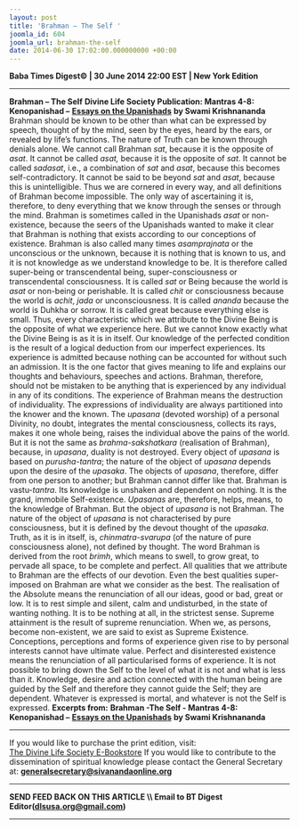 ```yaml
---
layout: post
title: 'Brahman – The Self '
joomla_id: 604
joomla_url: brahman-the-self
date: 2014-06-30 17:02:00.000000000 +00:00
---
```

**Baba Times Digest© | 30 June 2014 22:00 EST | New York Edition**
* * *  
**Brahman – The Self**
**Divine Life Society Publication: Mantras 4-8: Kenopanishad –** [**Essays on the Upanishads**](http://www.swami-krishnananda.org/essay/essay_2.html) **by Swami Krishnananda**
Brahman should be known to be other than what can be expressed by speech, thought of by the mind, seen by the eyes, heard by the ears, or revealed by life’s functions. The nature of Truth can be known through denials alone.
We cannot call Brahman _sat_, because it is the opposite of _asat_. It cannot be called _asat,_ because it is the opposite of _sat_. It cannot be called _sadasat_, i.e., a combination of _sat_ and _asat_, because this becomes self-contradictory. It cannot be said to be beyond _sat_ and _asat_, because this is unintelligible. Thus we are cornered in every way, and all definitions of Brahman become impossible. The only way of ascertaining it is, therefore, to deny everything that we know through the senses or through the mind.
Brahman is sometimes called in the Upanishads _asat_ or non-existence, because the seers of the Upanishads wanted to make it clear that Brahman is nothing that exists according to our conceptions of existence. Brahman is also called many times _asamprajnata_ or the unconscious or the unknown, because it is nothing that is known to us, and it is not knowledge as we understand knowledge to be. It is therefore called super-being or transcendental being, super-consciousness or transcendental consciousness. It is called _sat_ or Being because the world is _asat_ or non-being or perishable. It is called _chit_ or consciousness because the world is _achit_, _jada_ or unconsciousness. It is called _ananda_ because the world is Duhkha or sorrow. It is called great because everything else is small. Thus, every characteristic which we attribute to the Divine Being is the opposite of what we experience here. But we cannot know exactly what the Divine Being is as it is in itself.
Our knowledge of the perfected condition is the result of a logical deduction from our imperfect experiences. Its experience is admitted because nothing can be accounted for without such an admission. It is the one factor that gives meaning to life and explains our thoughts and behaviours, speeches and actions. Brahman, therefore, should not be mistaken to be anything that is experienced by any individual in any of its conditions.
The experience of Brahman means the destruction of individuality. The expressions of individuality are always partitioned into the knower and the known.
The _upasana_ (devoted worship) of a personal Divinity, no doubt, integrates the mental consciousness, collects its rays, makes it one whole being, raises the individual above the pains of the world. But it is not the same as _brahma-sakshatkara_ (realisation of Brahman), because, in _upasana_, duality is not destroyed. Every object of _upasana_ is based on _purusha_-_tantra_; the nature of the object of _upasana_ depends upon the desire of the _upasaka_. The objects of _upasana_, therefore, differ from one person to another; but Brahman cannot differ like that. Brahman is vastu-_tantra_. Its knowledge is unshaken and dependent on nothing. It is the grand, immobile Self-existence. _Upasanas_ are, therefore, helps, means, to the knowledge of Brahman. But the object of _upasana_ is not Brahman.
The nature of the object of _upasana_ is not characterised by pure consciousness, but it is defined by the devout thought of the _upasaka_. Truth, as it is in itself, is, _chinmatra-svarupa_ (of the nature of pure consciousness alone), not defined by thought. The word Brahman is derived from the root _brimh_, which means to swell, to grow great, to pervade all space, to be complete and perfect. All qualities that we attribute to Brahman are the effects of our devotion. Even the best qualities super-imposed on Brahman are what we consider as the best. The realisation of the Absolute means the renunciation of all our ideas, good or bad, great or low. It is to rest simple and silent, calm and undisturbed, in the state of wanting nothing. It is to be nothing at all, in the strictest sense. Supreme attainment is the result of supreme renunciation. When we, as persons, become non-existent, we are said to exist as Supreme Existence.
Conceptions, perceptions and forms of experience given rise to by personal interests cannot have ultimate value. Perfect and disinterested existence means the renunciation of all particularised forms of experience. It is not possible to bring down the Self to the level of what it is not and what is less than it. Knowledge, desire and action connected with the human being are guided by the Self and therefore they cannot guide the Self; they are dependent. Whatever is expressed is mortal, and whatever is not the Self is expressed.
**Excerpts from:**
**Brahman -The Self - Mantras 4-8: Kenopanishad –** [**Essays on the Upanishads**](http://www.swami-krishnananda.org/essay/essay_2.html) **by Swami Krishnananda**  
* * *  
If you would like to purchase the print edition, visit:   
[The Divine Life Society E-Bookstore](http://www.dlshq.org/download/download.htm)
If you would like to contribute to the dissemination of spiritual knowledge please contact the General Secretary at:
[**generalsecretary@sivanandaonline.org**](mailto:generalsecretary@sivanandaonline.org?subject=Contribution%20to%20Dissemination%20of%20Spiritual%20Knowledge)
* * *
**SEND FEED BACK ON THIS ARTICLE \\\ Email to BT Digest Editor[](mailto:dlsusa.org@gmail.com?subject=DLS%20Posts)(dlsusa.org@gmail.com)**
* * *
  
